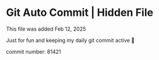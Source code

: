 # Git Auto Commit | Hidden File

This file was added Feb 12, 2025

Just for fun and keeping my daily git commit active 🤪

commit number: 81421
